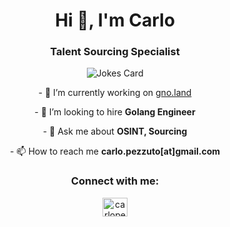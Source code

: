 <h1 align="center">Hi 👋, I'm Carlo</h1>

<h3 align="center">Talent Sourcing Specialist</h3>

<div align="center">

  <img src="https://media.tenor.com/h0KhUt_WLJUAAAAC/i-want-to-recruit-you-gwendoline.gif" alt="Jokes Card">

</div>

<p align="center">- 🔭 I’m currently working on <a href="https://github.com/gnolang">gno.land</a></p>

<p align="center">- 👯 I’m looking to hire <b>Golang Engineer</b></p>

<p align="center">- 💬 Ask me about <b>OSINT, Sourcing</b></p>

<p align="center">- 📫 How to reach me <b>carlo.pezzuto[at]gmail.com</b></p>

<h3 align="center">Connect with me:</h3>

<p align="center">
  <a href="https://linkedin.com/in/carlopezzuto" target="blank">
    <img align="center" src="https://raw.githubusercontent.com/rahuldkjain/github-profile-readme-generator/master/src/images/icons/Social/linked-in-alt.svg" alt="carlopezzuto" height="30" width="40">
  </a>
</p>

<!--
**carlopezzuto/carlopezzuto** is a ✨ _special_ ✨ repository because its `README.md` (this file) appears on your GitHub profile.

Here are some ideas to get you started:

- 🔭 I’m currently working on ...
- 🌱 I’m currently learning ...
- 👯 I’m looking to collaborate on ...
- 🤔 I’m looking for help with ...
- 💬 Ask me about ...
- 📫 How to reach me: ...
- 😄 Pronouns: ...
- ⚡ Fun fact: ...
-->

